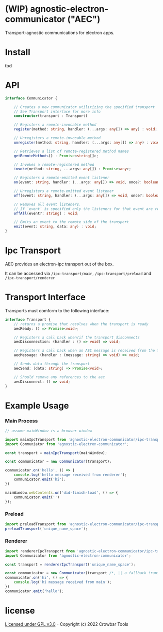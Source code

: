 # (WIP) agnostic-electron-communicator ("AEC")

Transport-agnostic communications for electron apps.

# Install
tbd

# API
```ts
interface Communicator {

    // Creates a new communicator utilitizing the specified transport
    // See Transport interface for more info
    constructor(transport : Transport)

    // Registers a remote-invocable method
    register(method: string, handler: (...args: any[]) => any) : void;

    // Unregisters a remote-invocable method
    unregister(method: string, handler: (...args: any[]) => any) : void;

    // Retrieves a list of remote-registered method names
    getRemoteMethods() : Promise<string[]>;

    // Invokes a remote-registered method
    invoke(method: string, ...args: any[]) : Promise<any>;

    // Registers a remote-emitted event listener
    on(event: string, handler: (...args: any[]) => void, once?: boolean = false) : void;

    // Unregisters a remote-emitted event listener
    off(event: string, handler: (...args: any[]) => void, once?: boolean = false) : void;

    // Removes all event listeners.
    // If `event` is specified only the listeners for that event are removed
    offAll(event?: string) : void;

    // Emits an event to the remote side of the transport
    emit(event: string, data: any) : void;
}
```

# Ipc Transport
AEC provides an electron-ipc transport out of the box.

It can be accessed via `/ipc-transport/main`, `/ipc-transport/preload` and `/ipc-transport/renderer`


# Transport Interface
Transports must comform to the following interface:

```ts
interface Transport {
    // returns a promise that resolves when the transport is ready
    aecReady: () => Promise<void>;

    // Registers a call back when/if the transport disconnects
    aecDisconnection: (handler : () => void) => void;

    // Registers a call back when an AEC message is received from the transport
    aecMessage: (handler : (message: string) => void) => void;

    // Sends data through the transport
    aecSend: (data: string) => Promise<void>;

    // Should remove any references to the aec
    aecDisconnect: () => void;
}
```

# Example Usage

### Main Process
```ts
// assume mainWindow is a browser window

import mainIpcTransport from 'agnostic-electron-communicator/ipc-transport/main';
import Communiator from 'agnostic-electron-communicator';

const transport = mainIpcTransport(mainWindow);

const communicator = new Communicator(transport);

communicator.on('hello', () => {
    console.log('hello message received from renderer');
    communicator.emit('hi');
})

mainWindow.webContents.on('did-finish-load', () => {
    communicator.emit('')
});
```

### Preload
```ts
import preloadTransport from 'agnostic-electron-communicator/ipc-transport/preload';
preloadTransport('unique_name_space');
```

### Renderer
```ts
import rendererIpcTransport from 'agnostic-electron-communicator/ipc-transport/renderer';
import Communicator from 'agnostic-electron-communicator';

const transport = rendererIpcTransport('unique_name_space');

const communicator = new Communicator(transport /*, || a fallback transport */);
communicator.on('hi', () => {
    console.log('hi message received from main');
})
communicator.emit('hello');
```

# license
[Licensed under GPL v3.0](https://www.gnu.org/licenses/gpl-3.0.txt) - Copyright (c) 2022 Crowbar Tools